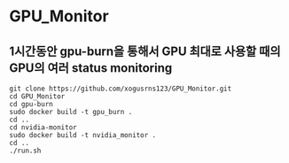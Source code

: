 # GPU_Monitor

## 1시간동안 gpu-burn을 통해서 GPU 최대로 사용할 때의 GPU의 여러 status monitoring
~~~
git clone https://github.com/xogusrns123/GPU_Monitor.git
cd GPU_Monitor
cd gpu-burn
sudo docker build -t gpu_burn .
cd ..
cd nvidia-monitor
sudo docker build -t nvidia_monitor .
cd ..
./run.sh
